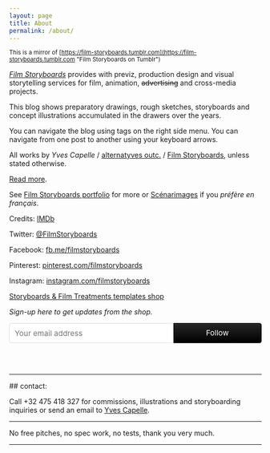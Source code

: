 ```yaml
---
layout: page
title: About
permalink: /about/
---
```


<small>This is a mirror of [https://film-storyboards.tumblr.com](https://film-storyboards.tumblr.com "Film Storyboards on Tumblr")</small>

*[Film Storyboards](https://film-storyboards.com "Film Storyboards Portfolio")* provides with previz, production design and visual storytelling services for film, animation, <strike> advertising</strike> and cross-media projects.

This blog shows preparatory drawings, rough sketches, storyboards and concept illustrations accumulated in the drawers over the years.

You can navigate the blog using tags on the right side menu. You can navigate from one post to another using your keyboard arrows.

All works by <i>Yves Capelle</i> / <a href="https://alternatyves.com" title="alternatyves outc.">alternatyves outc.</a> / <a href="https://film-storyboards.com" title="Film Storyboards">Film Storyboards</a>, unless stated otherwise.

[Read more](https://film-storyboards.be/2013/03/15/film-storyboards "Read more about Film Storyboards Drawers").

See [Film Storyboards portfolio](https://film-storyboards.com "Film Storyboards / Production Design") for more or [Scénarimages](https://film-storyboards.fr "Film Storyboards / Scénarimage") if you *préfère en français*.

Credits: [IMDb](https://www.imdb.com/name/nm2326905/ "Yves Capelle IMDb credits")

Twitter: [@FilmStoryboards](https://twitter.com/FilmStoryboards "Film Storyboards on Twitter")

Facebook: [fb.me/filmstoryboards](https://fb.me/filmstoryboards "Film Storyboards on Facebook")

Pinterest: [pinterest.com/filmstoryboards](https://www.pinterest.com/filmstoryboards/ "Film Storyboards on Pinterest")

Instagram: [instagram.com/filmstoryboards](https://www.instagram.com/filmstoryboards/ "Film Storyboards on Instagram")

[Storyboards & Film Treatments templates shop](https://gumroad.com/storyboards "Storyboards & Film treatment Shop on Gumroad")


*Sign-up here to get updates from the shop.*
<style> .gumroad-follow-form-embed { zoom: 1; } .gumroad-follow-form-embed:before, .gumroad-follow-form-embed:after { display: table; line-height: 0; content: ""; } .gumroad-follow-form-embed:after { clear: both; } .gumroad-follow-form-embed * { margin: 0; border: 0; padding: 0; outline: 0; box-sizing: border-box !important; float: left !important; } .gumroad-follow-form-embed input { border-radius: 4px; border-top-right-radius: 0; border-bottom-right-radius: 0; font-family: -apple-system, ".SFNSDisplay-Regular", "Helvetica Neue", Helvetica, Arial, sans-serif; font-size: 15px; line-height: 20px; background: #fff; border: 1px solid #ddd; border-right: 0; color: #aaa; padding: 10px; box-shadow: inset 0 1px 0 rgba(0, 0, 0, 0.02); background-position: top right; background-repeat: no-repeat; text-rendering: optimizeLegibility; font-smoothing: antialiased; -webkit-appearance: none; -moz-appearance: caret; width: 65% !important; height: 40px !important; } .gumroad-follow-form-embed button { border-radius: 4px; border-top-left-radius: 0; border-bottom-left-radius: 0; box-shadow: 0 1px 1px rgba(0, 0, 0, 0.12); -webkit-transition: all .05s ease-in-out; transition: all .05s ease-in-out; display: inline-block; padding: 11px 15px 12px; cursor: pointer; color: #fff; font-size: 15px; line-height: 100%; font-family: -apple-system, ".SFNSDisplay-Regular", "Helvetica Neue", Helvetica, Arial, sans-serif; background: #000000; border: 1px solid #000000; filter: "progid:DXImageTransform.Microsoft.gradient(startColorstr=#262626, endColorstr=#000000, GradientType=0)"; background: -webkit-linear-gradient(top, #262626, #000000); background: linear-gradient(to bottom, #262626, #000000); height: 40px !important; width: 35% !important; } </style><form action="https://gumroad.com/follow_from_embed_form" class="form gumroad-follow-form-embed" method="post"> <input name="seller_id" type="hidden" value="3564742708604"><input name="email" placeholder="Your email address" type="email"><button data-custom-highlight-color="" type="submit">Follow</button> </form>
<br>
<br>
<hr>
## contact:

Call +32  475 418 327 for commissions, illustrations and storyboarding  inquiries or send an email to <a href="https://film-storyboards.com/contact" title="Contact - Film Storyboards / Production Design">Yves Capelle</a>.
<hr>

No free pitches, no spec work, no tests, thank you very much.
<hr>
